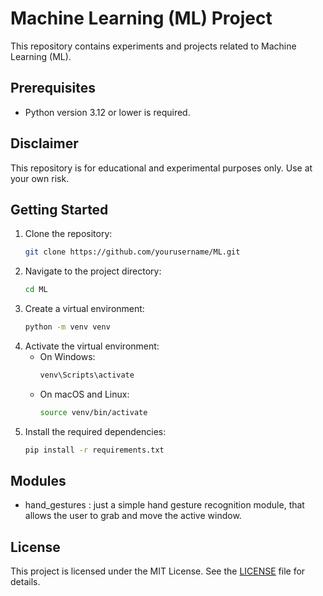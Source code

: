 # Machine Learning (ML) Project

This repository contains experiments and projects related to Machine Learning (ML).

## Prerequisites

- Python version 3.12 or lower is required.

## Disclaimer

This repository is for educational and experimental purposes only. Use at your own risk.

## Getting Started

1. Clone the repository:
    ```sh
    git clone https://github.com/yourusername/ML.git
    ```
2. Navigate to the project directory:
    ```sh
    cd ML
    ```
3. Create a virtual environment:
    ```sh
    python -m venv venv
    ```
4. Activate the virtual environment:
    - On Windows:
        ```sh
        venv\Scripts\activate
        ```
    - On macOS and Linux:
        ```sh
        source venv/bin/activate
        ```
5. Install the required dependencies:
    ```sh
    pip install -r requirements.txt
    ```

## Modules

- hand_gestures : just a simple hand gesture recognition module, that allows the user to grab and move the active window.



## License

This project is licensed under the MIT License. See the [LICENSE](LICENSE) file for details.
